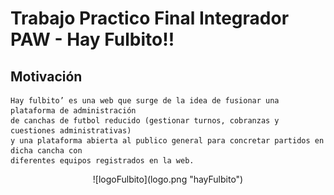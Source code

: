 # Trabajo Practico Final Integrador PAW - Hay Fulbito!!  
  
## Motivación
~~~
Hay fulbito’ es una web que surge de la idea de fusionar una plataforma de administración
de canchas de futbol reducido (gestionar turnos, cobranzas y cuestiones administrativas)
y una plataforma abierta al publico general para concretar partidos en dicha cancha con
diferentes equipos registrados en la web.
~~~
<p align="center">
![logoFulbito](logo.png "hayFulbito")  
<p>

